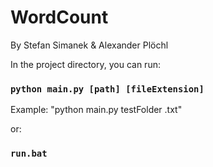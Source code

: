 # WordCount

By Stefan Simanek & Alexander Plöchl

In the project directory, you can run:

### `python main.py [path] [fileExtension]`

Example: "python main.py testFolder .txt"

or:

### `run.bat`
